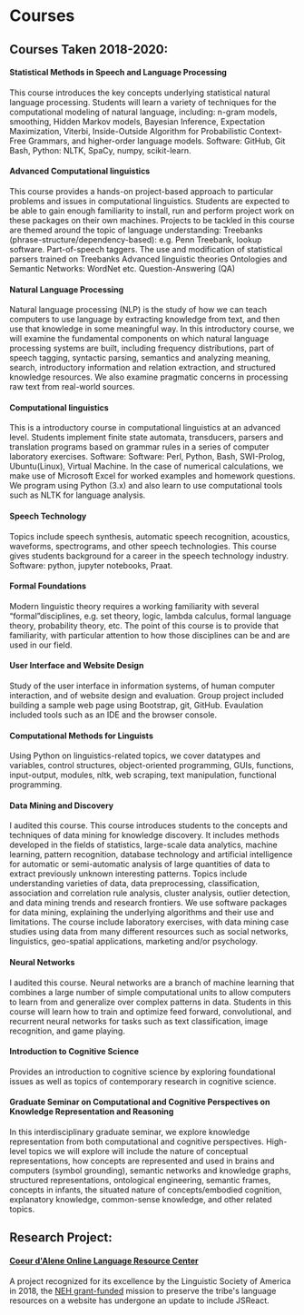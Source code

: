# Courses


<h2> Courses Taken 2018-2020:</h2>

<h4>Statistical Methods in Speech and Language Processing</h4>
    This course introduces the key concepts underlying statistical natural language processing. Students will learn a variety of techniques for the computational modeling of natural language, including: n-gram models, smoothing, Hidden Markov models, Bayesian Inference, Expectation Maximization, Viterbi, Inside-Outside Algorithm for Probabilistic Context-Free Grammars, and higher-order language models. Software: GitHub, Git Bash, Python: NLTK, SpaCy, numpy, scikit-learn. 


<h4>Advanced Computational linguistics</h4>
    This course provides a hands-on project-based approach to particular problems and issues in computational linguistics.  Students are expected to be able to gain enough familiarity to install, run and perform project work on these packages on their own machines. Projects to be tackled in this course are themed around the topic of language understanding:
        Treebanks (phrase-structure/dependency-based): e.g. Penn Treebank, lookup software.
        Part-of-speech taggers.
        The use and modification of statistical parsers trained on Treebanks
        Advanced linguistic theories
        Ontologies and Semantic Networks: WordNet etc.
        Question-Answering (QA)


<h4>Natural Language Processing</h4>
    Natural language processing (NLP) is the study of how we can teach computers to use language by extracting knowledge from text, and then use that knowledge in some meaningful way. In this introductory course, we will examine the fundamental components on which natural language processing systems are built, including frequency distributions, part of speech tagging, syntactic parsing, semantics and analyzing meaning, search, introductory information and relation extraction, and structured knowledge resources. We also examine pragmatic concerns in processing raw text from real-world sources.


<h4>Computational linguistics</h4>
    This is a introductory course in computational linguistics at an advanced level.
    Students implement finite state automata, transducers, parsers and translation programs based on grammar rules in a series of computer laboratory exercises. Software: Software: Perl, Python, Bash, SWI-Prolog, Ubuntu(Linux), Virtual Machine. In the case of numerical calculations, we make use of Microsoft Excel for worked examples and homework questions. We program using Python (3.x) and also learn to use computational tools such as NLTK for language analysis. 


<h4>Speech Technology</h4>
    Topics include speech synthesis, automatic speech recognition, acoustics, waveforms, spectrograms, and other speech technologies. This course gives students background for a career in the speech technology industry. Software: python, jupyter notebooks, Praat.


<h4>Formal Foundations</h4>
    Modern linguistic theory requires a working familiarity with several “formal”disciplines, e.g. set theory, logic, lambda calculus, formal language theory, probability theory, etc. The point of this course is to provide that familiarity, with particular attention to how those disciplines can be and are used in our field.


<h4>User Interface and Website Design</h4>
    Study of the user interface in information systems, of human computer interaction, and of website design and evaluation. Group project included building a sample web page using Bootstrap, git, GitHub. Evaulation included tools such as an IDE and the browser console.  


<h4>Computational Methods for Linguists</h4>
    Using Python on linguistics-related topics, we cover datatypes and variables, control structures, object-oriented programming, GUIs, functions, input-output, modules, nltk, web scraping, text manipulation, functional programming.


<h4>Data Mining and Discovery</h4>
    I audited this course.
    This course introduces students to the concepts and techniques of data mining for knowledge discovery. It includes methods developed in the fields of statistics, large-scale data analytics, machine learning, pattern recognition, database technology and artificial intelligence for automatic or semi-automatic analysis of large quantities of data to extract previously unknown interesting patterns. Topics include understanding varieties of data, data preprocessing, classification, association and correlation rule analysis, cluster analysis, outlier detection, and data mining trends and research frontiers. We use software packages for data mining, explaining the underlying algorithms and their use and limitations. The course include laboratory exercises, with data mining case studies using data from many different resources such as social networks, linguistics, geo-spatial applications, marketing and/or psychology.


<h4>Neural Networks</h4>
    I audited this course.
    Neural networks are a branch of machine learning that combines a large number of simple computational units to allow computers to learn from and generalize over complex patterns in data. Students in this course will learn how to train and optimize feed forward, convolutional, and recurrent neural networks for tasks such as text classification, image recognition, and game playing.
    

<h4>Introduction to Cognitive Science</h4>
    Provides an introduction to cognitive science by exploring foundational issues as well as topics of contemporary research in cognitive science. 
    

<h4>Graduate Seminar on Computational and Cognitive Perspectives on Knowledge Representation and Reasoning</h4>
    In this interdisciplinary graduate seminar, we explore knowledge representation from both computational and cognitive perspectives. High-level topics we will explore will include the nature of conceptual representations, how concepts are represented and used in brains and computers (symbol grounding), semantic networks and knowledge graphs, structured representations, ontological engineering, semantic frames, concepts in infants, the situated nature of concepts/embodied cognition, explanatory knowledge, common-sense knowledge, and other related topics.


<h2>Research Project:</h2>
    
<h4><a href="http://lasrv01.ipfw.edu/COLRC/">Coeur d'Alene Online Language Resource Center</a></h4>
    A project recognized for its excellence by the Linguistic Society of America in 2018, the <a href="https://linguistics.arizona.edu/news/neh-awards-del-grant-coeur-dalene-language-programs-project">NEH grant-funded</a>
    mission to preserve the tribe's language resources on a website has undergone an update to include JSReact.
